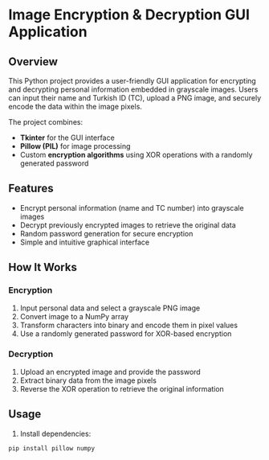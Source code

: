 # Image Encryption & Decryption GUI Application

## Overview
This Python project provides a user-friendly GUI application for encrypting and decrypting personal information embedded in grayscale images. Users can input their name and Turkish ID (TC), upload a PNG image, and securely encode the data within the image pixels.

The project combines:
- **Tkinter** for the GUI interface  
- **Pillow (PIL)** for image processing  
- Custom **encryption algorithms** using XOR operations with a randomly generated password  

## Features
- Encrypt personal information (name and TC number) into grayscale images  
- Decrypt previously encrypted images to retrieve the original data  
- Random password generation for secure encryption  
- Simple and intuitive graphical interface  

## How It Works

### Encryption
1. Input personal data and select a grayscale PNG image  
2. Convert image to a NumPy array  
3. Transform characters into binary and encode them in pixel values  
4. Use a randomly generated password for XOR-based encryption  

### Decryption
1. Upload an encrypted image and provide the password  
2. Extract binary data from the image pixels  
3. Reverse the XOR operation to retrieve the original information  

## Usage
1. Install dependencies:
```bash
pip install pillow numpy

